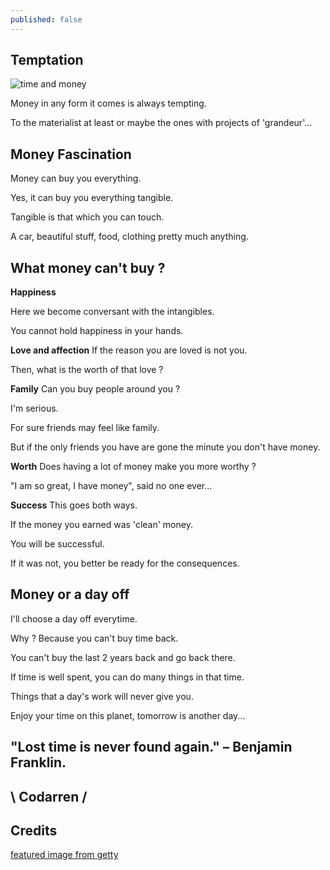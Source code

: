 ```yaml
---
published: false
---
```

## Temptation
![time and money](https://github.com/codarrenvelvindron/codarrenvelvindron.github.io/raw/master/images/getty_image_time_money.png)

Money in any form it comes is always tempting.

To the materialist at least or maybe the ones with projects of 'grandeur'...

## Money Fascination

Money can buy you everything.

Yes, it can buy you everything tangible.

Tangible is that which you can touch.

A car, beautiful stuff, food, clothing pretty much anything.

## What money can't buy ?
**Happiness**

Here we become conversant with the intangibles.

You cannot hold happiness in your hands.

**Love and affection**
If the reason you are loved is not you.

Then, what is the worth of that love ?

**Family**
Can you buy people around you ?

I'm serious.

For sure friends may feel like family.

But if the only friends you have are gone the minute you don't have money.

**Worth**
Does having a lot of money make you more worthy ?

"I am so great, I have money", said no one ever...

**Success**
This goes both ways.

If the money you earned was 'clean' money.

You will be successful.

If it was not, you better be ready for the consequences.

## Money or a day off
I'll choose a day off everytime.

Why ? Because you can't buy time back.

You can't buy the last 2 years back and go back there.

If time is well spent, you can do many things in that time.

Things that a day's work will never give you.

Enjoy your time on this planet, tomorrow is another day...


## "Lost time is never found again." – Benjamin Franklin.

## \ Codarren /

## Credits
[featured image from getty](https://www.incimages.com/uploaded_files/image/1920x1080/getty_649699796_348644.jpg)